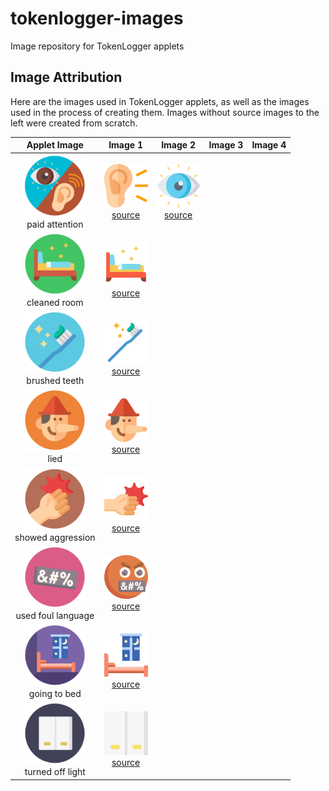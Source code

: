 # tokenlogger-images
Image repository for TokenLogger applets

## Image Attribution
Here are the images used in TokenLogger applets, as well as the images used in the process of creating them. Images without source images to the left were created from scratch. 

| Applet Image                                                 | Image 1 | Image 2 | Image 3 | Image 4 |
|:------------------------------------------------------------:|:--------------:|:--------------:|:--------------:|:--------------:|
| <img src="svg/paid_attention.svg" width="100"><br>paid attention | <img src="svg/ear.svg" width="70"><br>[source](https://www.flaticon.com/free-icon/ear_1005531?term=ear&related_id=1005531) | <img src="svg/visibility.svg" width="70"><br>[source](https://www.flaticon.com/free-icon/ear_1005531?term=ear&related_id=1005531)  |  |  |
| <img src="svg/clean_bedroom.svg" width="100"><br>cleaned room | <img src="svg/beds.svg" width="70"><br>[source](https://www.flaticon.com/free-icon/visibility_802016?term=visibility&page=1&position=31&page=1&position=31&related_id=802016&origin=search) |  |  |  |
| <img src="svg/brush_teeth.svg" width="100"><br>brushed teeth | <img src="svg/toothbrush.svg" width="70"><br>[source](https://www.flaticon.com/free-icon/toothbrush_2554082?term=toothbrush&page=1&position=3&page=1&position=3&related_id=2554082&origin=search) |  |  |  |
| <img src="svg/lied.svg" width="100"><br>lied | <img src="svg/pinocchio.svg" width="70"><br>[source](https://www.flaticon.com/free-icon/pinocchio_468751?related_id=468751) |  |  |  |
| <img src="svg/aggression.svg" width="100"><br>showed aggression | <img src="svg/punch.svg" width="70"><br>[source](https://www.flaticon.com/free-icon/punch_2929725?term=fist&page=2&position=83&page=2&position=83&related_id=2929725&origin=search) |  |  |  |
| <img src="svg/foul_language.svg" width="100"><br>used foul language | <img src="svg/swear.svg" width="70"><br>[source](https://www.flaticon.com/premium-icon/swear_3769776?term=swear&page=1&position=5&page=1&position=5&related_id=3769776&origin=search) |  |  |  |
| <img src="svg/stay_room.svg" width="100"><br>going to bed | <img src="svg/rest.svg" width="70"><br>[source](https://www.flaticon.com/free-icon/rest_308964?term=bedroom&page=3&position=96&page=3&position=96&related_id=308964&origin=search) |  |  |  |
| <img src="svg/lightswitch.svg" width="100"><br>turned off light | <img src="svg/switch.svg" width="70"><br>[source](https://www.flaticon.com/free-icon/switch_3348297?term=light%20switch&page=2&position=26&page=2&position=26&related_id=3348297&origin=search) |  |  |  |
